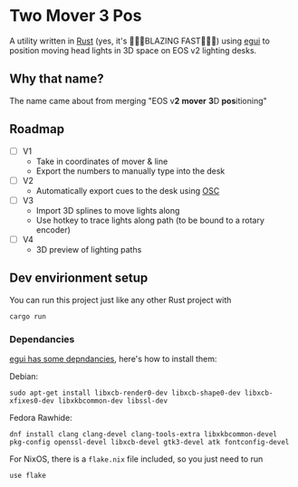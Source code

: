 # Two Mover 3 Pos

A utility written in [Rust](https://www.rust-lang.org/) (yes, it's 🚀🚀🚀BLAZING FAST🚀🚀🚀) using [egui](https://www.egui.rs/) to position moving head lights in 3D space on EOS v2 lighting desks.


## Why that name?
The name came about from merging "EOS v**2** **mover** **3**D **pos**itioning"

## Roadmap
- [ ] V1
  - Take in coordinates of mover & line
  - Export the numbers to manually type into the desk
- [ ] V2
  - Automatically export cues to the desk using [OSC](https://en.wikipedia.org/wiki/Open_Sound_Control)
- [ ] V3
  - Import 3D splines to move lights along
  - Use hotkey to trace lights along path (to be bound to a rotary encoder)
- [ ] V4
  - 3D preview of lighting paths
## Dev envirionment setup

You can run this project just like any other Rust project with
```
cargo run
```

### Dependancies
[egui has some depndancies](https://github.com/emilk/egui?tab=readme-ov-file#demo), here's how to install them:

Debian:
```
sudo apt-get install libxcb-render0-dev libxcb-shape0-dev libxcb-xfixes0-dev libxkbcommon-dev libssl-dev
```

Fedora Rawhide:

```
dnf install clang clang-devel clang-tools-extra libxkbcommon-devel pkg-config openssl-devel libxcb-devel gtk3-devel atk fontconfig-devel
```

For NixOS, there is a `flake.nix` file included, so you just need to run
```
use flake
```
